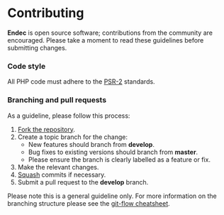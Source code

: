 # Contributing

**Endec** is open source software; contributions from the community are
encouraged. Please take a moment to read these guidelines before submitting
changes.

### Code style

All PHP code must adhere to the [PSR-2] standards.

### Branching and pull requests

As a guideline, please follow this process:

 1. [Fork the repository].
 2. Create a topic branch for the change:
    - New features should branch from **develop**.
    - Bug fixes to existing versions should branch from **master**.
    - Please ensure the branch is clearly labelled as a feature or fix.
 3. Make the relevant changes.
 4. [Squash] commits if necessary.
 4. Submit a pull request to the **develop** branch.

Please note this is a general guideline only. For more information on the
branching structure please see the [git-flow cheatsheet].

<!-- References -->

[Fork the repository]: https://help.github.com/articles/fork-a-repo
[git-flow cheatsheet]: http://danielkummer.github.com/git-flow-cheatsheet/
[PSR-2]: https://github.com/php-fig/fig-standards/blob/master/accepted/PSR-2-coding-style-guide.md
[Squash]: http://git-scm.com/book/en/Git-Tools-Rewriting-History#Changing-Multiple-Commit-Messages
